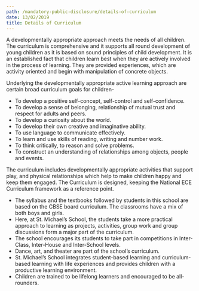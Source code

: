 ```yaml
---
path: /mandatory-public-disclosure/details-of-curriculum
date: 13/02/2019
title: Details of Curriculum
---
```


A developmentally appropriate approach meets the needs of all children. The curriculum is comprehensive and it supports all round development of young children as it is based on sound principles of child development. It is an established fact that children learn best when they are actively involved in the process of learning. They are provided experiences, which are activity oriented and begin with manipulation of concrete objects.

Underlying the developmentally appropriate active learning approach are certain broad curriculum goals for children- 

- To develop a positive self-concept, self-control and self-confidence.
- To develop a sense of belonging, relationship of mutual trust and respect for adults and peers. 
- To develop a curiosity about the world.
- To develop their own creative and imaginative ability. 
- To use language to communicate effectively.
- To learn and use skills of reading, writing and number work. 
- To think critically, to reason and solve problems.
- To construct an understanding of relationships among objects, people and events.

The curriculum includes developmentally appropriate activities that support play, and physical relationships which help to make children happy and keep them engaged. The Curriculum is designed, keeping the National ECE Curriculum framework as a reference point.

- The syllabus and the textbooks followed by students in this school are based on the CBSE board curriculum. The classrooms have a mix of both boys and girls.
- Here, at St. Michael’s School, the students take a more practical approach to learning as projects, activities, group work and group discussions form a major part of the curriculum.
- The school encourages its students to take part in competitions in Inter-Class, Inter-House and Inter-School levels.
- Dance, art, and theater are part of the school’s curriculum.
- St. Michael’s School integrates student-based learning and curriculum-based learning with life experiences and provides children with a productive learning environment.
- Children are trained to be lifelong learners and encouraged to be all-rounders.